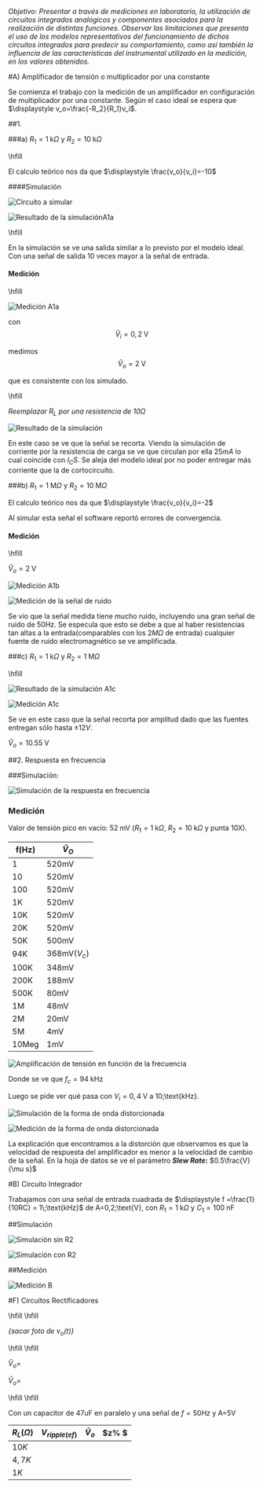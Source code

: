 *Objetivo: Presentar a través de mediciones en laboratorio, la utilización de circuitos integrados analógicos y componentes asociados para la realización de distintas funciones. Observar las limitaciones que presenta el uso de los modelos representativos del funcionamiento de dichos circuitos integrados para predecir su comportamiento, como así también la influencia de las características del instrumental utilizado en la medición, en los valores obtenidos.*

#A) Amplificador de tensión o multiplicador por una constante

Se comienza el trabajo con la medición de un amplificador en configuración de multiplicador por una constante. Según el caso ideal se espera que $\displaystyle v_o=\frac{-R_2}{R_1}v_i$. 


##1.  

###a)	$R_1 = 1\;\text{k}\Omega$ y $R_2 = 10 \;\text{k}\Omega$
		
\hfill

El calculo teórico nos da que $\displaystyle \frac{v_o}{v_i}=-10$

####Simulación

![Circuito a simular](img/CsimA1.png)

![Resultado de la simulaciónA1a](img/SimA1a.png)

\hfill

En la simulación se ve una salida similar a lo previsto por el modelo ideal. Con una señal de salida 10 veces mayor a la señal de entrada.

#### Medición

\hfill


![Medición A1a](img/A1a.jpeg)

con $$\hat{V}_i = 0,2 \;\text{V}$$

medimos $$\hat{V}_o = 2 \;\text{V}$$

que es consistente con los simulado.

\hfill

*Reemplazar $R_L$ por una resistencia de $10\Omega$*

![Resultado de la simulación](img/SimA110.png)

En este caso se ve que la señal se recorta. Viendo la simulación de corriente por la resistencia de carga se ve que circulan por ella $25mA$ lo cual coincide con $I_CS$. Se aleja del modelo ideal por no poder entregar más corriente que la de cortocircuito.

###b)  $R_1 = 1\;\text{M}\Omega$ y $R_2 = 10\;\text{M}\Omega$

El calculo teórico nos da que $\displaystyle \frac{v_o}{v_i}=-2$
        
Al simular esta señal el software reportó errores de convergencia.

#### Medición

\hfill

$\hat{V}_o = 2\;\text{V}$

![Medición A1b](img/A1b.jpeg)

![Medición de la señal de ruido](img/A1bb.jpeg)

Se vio que la señal medida tiene mucho ruido, incluyendo una gran señal de ruido de 50Hz. Se especula que esto se debe a que al haber resistencias tan altas a la entrada(comparables con los $2M\Omega$ de entrada) cualquier fuente de ruido electromagnético se ve amplificada.

###c)  $R_1 = 1\;\text{k}\Omega$ y $R_2 = 1\;\text{M}\Omega$

\hfill

![Resultado de la simulación A1c](img/SimA1c.png)

![Medición A1c](img/A1c.jpeg)

Se ve en este caso que la señal recorta por amplitud dado que las fuentes entregan sólo hasta $±12V$.

$\hat{V}_o =10.55\;\text{V}$


##2. Respuesta en frecuencia

###Simulación:

![Simulación de la respuesta en frecuencia](img/SimA2.png)

### Medición

Valor de tensión pico en vacío: $52\;\text{mV}$	($R_1 = 1\;\text{k}\Omega$, $R_2 = 10\;\text{k}\Omega$ y punta 10X).


|f(Hz)|  $\hat{V}_O$|
|-----|-------------|
|    1|        520mV|
|   10|        520mV|
|  100|        520mV|
|   1K|        520mV|
|  10K|        520mV|
|  20K|        520mV|
|  50K|        500mV| 
|  94K| 368mV($V_c$)|
| 100K|        348mV|
| 200K|        188mV|
| 500K|         80mV|
|   1M|         48mV|
|   2M|         20mV|
|   5M|          4mV|
|10Meg|          1mV|


![Amplificación de tensión en función de la frecuencia](img/plotdefrecuencias.png)

Donde se ve que $f_c=94\;\text{kHz}$


Luego se pide ver qué pasa con $V_i=0,4\;\text{V}$ a 10\;\text{kHz}.

![Simulación de la forma de onda distorcionada](img/SimA2b.png)

![Medición de la forma de onda distorcionada](img/A2b.jpeg)

La explicación que encontramos a la distorción que observamos es que la velocidad de respuesta del amplificador es menor a la velocidad de cambio de la señal. En la hoja de datos se ve el parámetro ***Slew Rate*:** $0.5\frac{V}{\mu s}$



#B) Circuito Integrador


Trabajamos con una señal de entrada cuadrada de $\displaystyle f =\frac{1}{10RC} = 1\;\text{kHz}$ de A=0,2\;\text{V}, con $R_1=1\;\text{k}\Omega$ y $C_1 = 100 \;\text{nF}$

##Simulación

![Simulación sin R2](img/SimB.png)

![Simulación con R2](img/SimB2.png)

##Medición

![Medición B](img/B)


#F) Circuitos Rectificadores

\hfill
\hfill

*{sacar foto de $v_o (t)$}*

\hfill
\hfill

$\hat{V}_o=$

$\bar{V}_o=$

\hfill
\hfill

Con un capacitor de 47uF en paralelo y una señal de $f=50Hz$ y A=5V

|$R_L(\Omega)$ | $V_{ripple(ef)}$ | $\bar{V}_o$ | $z\% $|
|-|-|-|-|
|$10K$| | | |
|$4,7K$ | | | |
|$1K$| | | |
